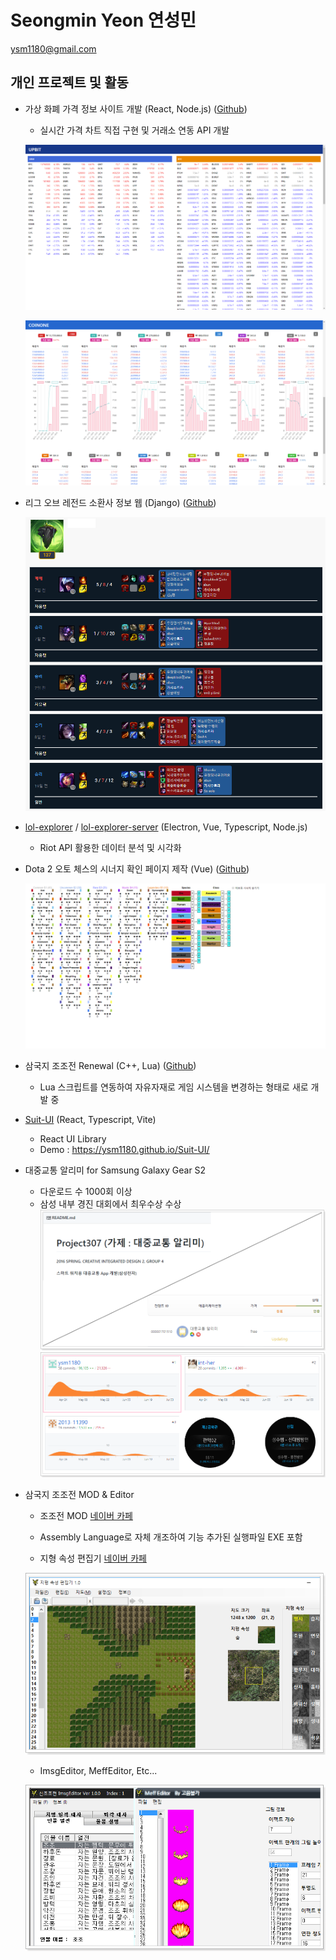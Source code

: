 # Seongmin Yeon 연성민

<ysm1180@gmail.com>

[1]: http://www.globalsoft.co.kr
[4]: https://github.com/ysm1180/pl2015
[9]: http://www.shiftup.co.kr/
[11]: https://klleon.io

## 개인 프로젝트 및 활동

[11]: https://github.com/ysm1180/coin

- 가상 화폐 가격 정보 사이트 개발 (React, Node.js) ([Github][11])

  - 실시간 가격 차트 직접 구현 및 거래소 연동 API 개발

  ![UPBIT](./images/coin-1.png)

  ![COINONE](./images/coin-2.png)

[12]: https://github.com/ysm1180/lol-study

- 리그 오브 레전드 소환사 정보 웹 (Django) ([Github][12])

  ![Lol study](./images/lol-study.png)

- [lol-explorer](https://github.com/ysm1180/lol-explorer) / [lol-explorer-server](https://github.com/ysm1180/lol-explorer-server) (Electron, Vue, Typescript, Node.js)
  - Riot API 활용한 데이터 분석 및 시각화

[13]: https://github.com/ysm1180/auto-chess-helper

- Dota 2 오토 체스의 시너지 확인 페이지 제작 (Vue) ([Github][13])

  ![Dota 2 오토 체스](./images/dota.png)

[8]: https://github.com/ysm1180/ThreeKingdoms-Caocao

- 삼국지 조조전 Renewal (C++, Lua) ([Github][8])

  - Lua 스크립트를 연동하여 자유자재로 게임 시스템을 변경하는 형태로 새로 개발 중

- [Suit-UI](https://github.com/ysm1180/suit-ui) (React, Typescript, Vite)

  - React UI Library
  - Demo : https://ysm1180.github.io/Suit-UI/

- 대중교통 알리미 for Samsung Galaxy Gear S2
  - 다운로드 수 1000회 이상
  - 삼성 내부 경진 대회에서 최우수상 수상
    ![대중교통 알리미](./images/project307.png)
    ![커밋 빈도](./images/commit.png)

[5]: https://github.com/ysm1180/JojoLandEditor
[6]: http://cafe.naver.com/jojopeople/203473
[7]: http://cafe.naver.com/jojopeople/146995
[10]: https://github.com/ysm1180/newjojogame-script-editor

- 삼국지 조조전 MOD & Editor

  - 조조전 MOD [네이버 카페][7]

  - Assembly Language로 자체 개조하여 기능 추가된 실행파일 EXE 포함

  - 지형 속성 편집기 [네이버 카페][6]

  ![지형속성편집기](./images/land.png)

  - ImsgEditor, MeffEditor, Etc...

  ![IMSGEDITOR](./images/imsg.png)
